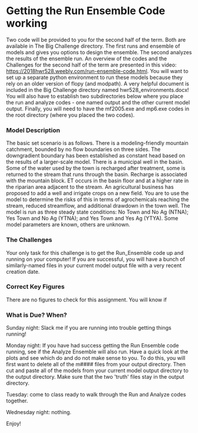 # Getting the Run Ensemble Code working

Two code will be provided to you for the second half of the term.  Both are available in The Big Challenge directory.  The first runs and ensemble of models and gives you options to design the ensemble.  The second analyzes the results of the ensemble run.  An overview of the codes and the Challenges for the second half of the term are presented in this video: https://2018hwr528.weebly.com/run-ensemble-code.html.  You will want to set up a separate python environment to run these models because they rely on an older version of flopy (and modpath).  A very helpful document is included in the Big Challenge directory named hwr528_environments.docx!  You will also have to establish two subdirectories below where you place the run and analyze codes - one named output and the other current model output.  Finally, you will need to have the mf2005.exe and mp6.exe codes in the root directory (where you placed the two codes).


### Model Description
​The basic set scenario is as follows.  There is a modeling-friendly mountain catchment, bounded by no flow boundaries on three sides.  The downgradient boundary has been established as constant head based on the results of a larger-scale model.  There is a municipal well in the basin.  Some of the water used by the town is recharged after treatment, some is returned to the stream that runs through the basin.  Recharge is associated with the mountain block.  ET occurs in the basin floor and at a higher rate in the riparian area adjacent to the stream.  An agricultural business has proposed to add a well and irrigate crops on a new field.  You are to use the model to determine the risks of this in terms of agrochemicals reaching the stream, reduced streamflow, and additional drawdown in the town well.  The model is run as three steady state conditions: No Town and No Ag (NTNA); Yes Town and No Ag (YTNA); and Yes Town and Yes Ag (YTYA).  Some model parameters are known, others are unknown.


### The Challenges

Your only task for this challenge is to get the Run_Ensemble code up and running on your computer!  If you are successful, you will have a bunch of similarly-named files in your current model output file with a very recent creation date.  


### Correct Key Figures

There are no figures to check for this assignment.  You will know if

### What is Due? When?

Sunday night: Slack me if you are running into trouble getting things running!

Monday night: If you have had success getting the Run Ensemble code running, see if the Analyze Ensemble will also run.  Have a quick look at the plots and see which do and do not make sense to you.  To do this, you will first want to delete all of the m#### files from your output directory.  Then cut and paste all of the models from your current model output directory to the output directory.  Make sure that the two 'truth' files stay in the output directory.

Tuesday: come to class ready to walk through the Run and Analyze codes together.

Wednesday night: nothing.


Enjoy!
